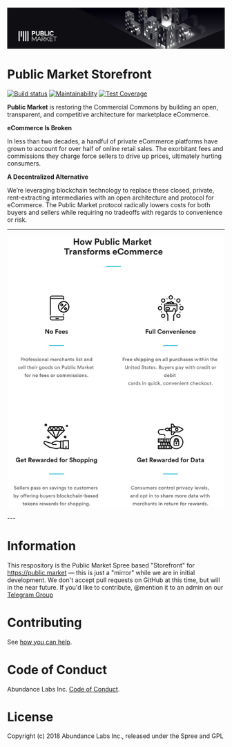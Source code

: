 

![Public Market Banner](.github/public_market_foundation_banner.jpg)

# Public Market Storefront

[![Build status](https://gitlab.com/publicmarket/public-market-storefront/badges/master/pipeline.svg)](https://gitlab.com/publicmarket/public-market-storefront/commits/master)
[![Maintainability](https://api.codeclimate.com/v1/badges/8dd78c5be9a44e9ead13/maintainability)](https://codeclimate.com/github/abundance-labs/public-market-storefront/maintainability)
[![Test Coverage](https://api.codeclimate.com/v1/badges/8dd78c5be9a44e9ead13/test_coverage)](https://codeclimate.com/github/abundance-labs/public-market-storefront/test_coverage)

**Public Market** is restoring the Commercial Commons by building 
an open, transparent, and competitive architecture 
for marketplace eCommerce.

**eCommerce Is Broken**

In less than two decades, a handful of private eCommerce platforms 
have grown to account for over half of online retail sales. 
The exorbitant fees and commissions they charge force sellers 
to drive up prices, ultimately hurting consumers.

**A Decentralized Alternative**

We’re leveraging blockchain technology to replace these closed, private, 
rent-extracting intermediaries with an open architecture and 
protocol for eCommerce. The Public Market protocol radically lowers costs for both buyers and sellers while requiring no tradeoffs with regards to convenience or risk.

---

<p align="center">
  <img src=".github/ALPM_SF.png?raw=true" alt="Public Market Model Image"/>
</p>
---

# Information

This respository is the Public Market Spree based "Storefront" for https://public.market — this is just a "mirror" while we are in initial development. We don't accept pull requests on GitHub at this time, but will in the near future. If you'd like to contribute, @mention it to an admin on our [Telegram Group](https://t.me/publicmrkt)


# Contributing

See [how you can help](.github/CONTRIBUTING.md).

# Code of Conduct

Abundance Labs Inc. [Code of Conduct](.github/CODE_OF_CONDUCT.md).

# License

Copyright (c) 2018 Abundance Labs Inc., released under the Spree and GPL
